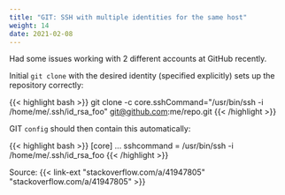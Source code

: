 ```yaml
---
title: "GIT: SSH with multiple identities for the same host"
weight: 14
date: 2021-02-08
---
```


Had some issues working with 2 different accounts at GitHub recently.

Initial `git clone` with the desired identity (specified explicitly) sets up the repository correctly:

{{< highlight bash >}}
git clone -c core.sshCommand="/usr/bin/ssh -i /home/me/.ssh/id_rsa_foo" git@github.com:me/repo.git
{{< /highlight >}}

GIT `config` should then contain this automatically:

{{< highlight bash >}}
[core]
  ...
  sshcommand = /usr/bin/ssh -i /home/me/.ssh/id_rsa_foo
{{< /highlight >}}

Source: {{< link-ext "stackoverflow.com/a/41947805" "stackoverflow.com/a/41947805" >}}